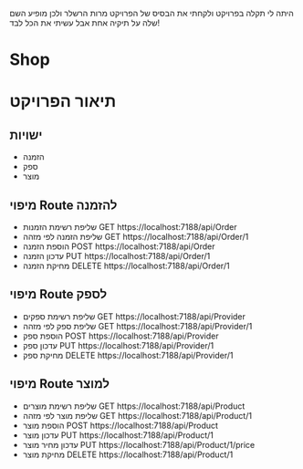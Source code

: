 
היתה לי תקלה בפרויקט ולקחתי את הבסיס של הפרויקט מרות הרשלר ולכן מופיע השם שלה על תיקיה אחת אבל עשיתי את הכל לבד!


# Shop

# תיאור הפרויקט
## ישויות
- הזמנה
- ספק
- מוצר
## מיפוי Route להזמנה
 - שליפת רשימת הזמנות 
GET https://localhost:7188/api/Order
- שליפת הזמנה לפי מזהה
 GET https://localhost:7188/api/Order/1
- הוספת הזמנה
POST  https://localhost:7188/api/Order
- עדכון הזמנה
PUT https://localhost:7188/api/Order/1
- מחיקת הזמנה
DELETE https://localhost:7188/api/Order/1
## מיפוי Route לספק
 - שליפת רשימת ספקים
GET https://localhost:7188/api/Provider
- שליפת ספק לפי מזהה
GET https://localhost:7188/api/Provider/1
- הוספת ספק
POST https://localhost:7188/api/Provider
- עדכון ספק
PUT https://localhost:7188/api/Provider/1
- מחיקת ספק
DELETE https://localhost:7188/api/Provider/1
##   מיפוי Route למוצר
 - שליפת רשימת מוצרים
GET https://localhost:7188/api/Product
- שליפת מוצר  לפי מזהה
 GET https://localhost:7188/api/Product/1
- הוספת מוצר
POST  https://localhost:7188/api/Product
- עדכון מוצר
PUT https://localhost:7188/api/Product/1
- עדכון מחיר מוצר
PUT https://localhost:7188/api/Product/1/price
- מחיקת מוצר
DELETE   https://localhost:7188/api/Product/1
